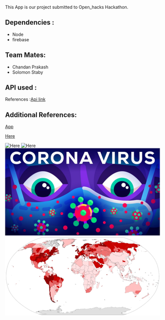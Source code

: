 This App is our project submitted to Open_hacks Hackathon.

## Dependencies :
<ul> 
	<li> Node </li>
	<li> firebase </li>
</ul>

## Team Mates:
<ul> 
	<li> Chandan Prakash </li>
	<li> Solomon Staby </li>
</ul>

## API used :
References :[Api link](https://pomber.github.io/covid19/timeseries.json)

## Additional References:
[App](https://github.com/pomber/covid19)

[Here](
https://github.com/workaholic7/covid19visuals)

![Here](./src/openhack.png)
![Here](./src/openhack2.png)
![Here](./src/coronavirus.png)
![Here](./src/covid.png)